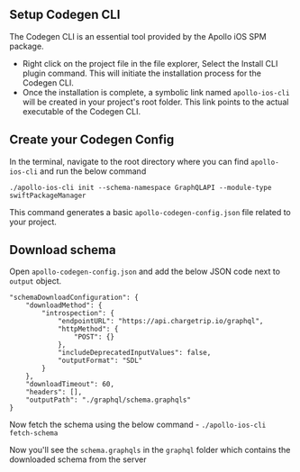 ## Setup Codegen CLI

The Codegen CLI is an essential tool provided by the Apollo iOS SPM package.
* Right click on the project file in the file explorer, Select the Install CLI plugin command. This will initiate the installation process for the Codegen CLI.
* Once the installation is complete, a symbolic link named `apollo-ios-cli` will be created in your project's root folder. This link points to the actual executable of the Codegen CLI.

## Create your Codegen Config
In the terminal, navigate to the root directory where you can find `apollo-ios-cli` and run the below command

`./apollo-ios-cli init --schema-namespace GraphQLAPI --module-type swiftPackageManager`

This command generates a basic `apollo-codegen-config.json` file related to your project.

## Download schema
Open `apollo-codegen-config.json` and add the below JSON code next to `output` object.

```
"schemaDownloadConfiguration": {
    "downloadMethod": {
        "introspection": {
            "endpointURL": "https://api.chargetrip.io/graphql",
            "httpMethod": {
                "POST": {}
            },
            "includeDeprecatedInputValues": false,
            "outputFormat": "SDL"
        }
    },
    "downloadTimeout": 60,
    "headers": [],
    "outputPath": "./graphql/schema.graphqls"
}

```

Now fetch the schema using the below command - 
`./apollo-ios-cli fetch-schema`

Now you'll see the `schema.graphqls` in the `graphql` folder which contains the downloaded schema from the server

